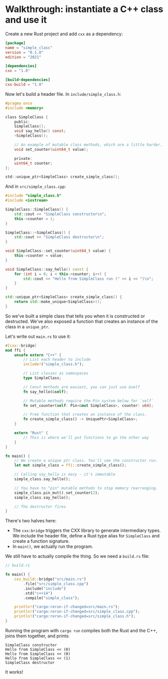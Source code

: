 # Walkthrough: instantiate a C++ class and use it

Create a new Rust project and add `cxx` as a dependency:

```toml
[package]
name = "simple_class"
version = "0.1.0"
edition = "2021"

[dependencies]
cxx = "1.0"

[build-dependencies]
cxx-build = "1.0"
```

Now let's build a header file. In `include/simple_class.h`:

```h
#pragma once
#include <memory>

class SimpleClass {
    public:
    SimpleClass();
    void say_hello() const;
    ~SimpleClass();

    // An example of mutable class methods, which are a little harder.
    void set_counter(uint64_t value);

    private:
    uint64_t counter;
};

std::unique_ptr<SimpleClass> create_simple_class();
```

And in `src/simple_class.cpp`:

```cpp
#include "simple_class.h"
#include <iostream>

SimpleClass::SimpleClass() {
    std::cout << "SimpleClass constructor\n";
    this->counter = 1;
}

SimpleClass::~SimpleClass() {
    std::cout << "SimpleClass destructor\n";
}

void SimpleClass::set_counter(uint64_t value) {
    this->counter = value;
}

void SimpleClass::say_hello() const {
    for (int i = 0; i < this->counter; i++) {
        std::cout << "Hello from SimpleClass run (" << i << ")\n";
    }
}

std::unique_ptr<SimpleClass> create_simple_class() {
    return std::make_unique<SimpleClass>();
}
```

So we've built a simple class that tells you when it is constructed or destructed. We've also exposed a function that creates an instance of the class in a `unique_ptr`.

Let's write out `main.rs` to use it:

```rust
#[cxx::bridge]
mod ffi {
    unsafe extern "C++" {
        // List each header to include
        include!("simple_class.h");

        // List classes as namespaces
        type SimpleClass;

        // Const methods are easiest, you can just use &self
        fn say_hello(&self);

        // Mutable methods require the Pin system below for `self`
        fn set_counter(self: Pin<&mut SimpleClass>, counter: u64);

        // Free function that creates an instance of the class.
        fn create_simple_class() -> UniquePtr<SimpleClass>;
    }

    extern "Rust" {
        // This is where we'll put functions to go the other way
    }
}

fn main() {
    // We create a unique ptr class. You'll see the constructor run.
    let mut simple_class = ffi::create_simple_class();

    // Calling say_hello is easy - it's immutable
    simple_class.say_hello();

    // You have to "pin" mutable methods to stop memory rearranging.
    simple_class.pin_mut().set_counter(2);    
    simple_class.say_hello();

    // The destructor fires
}
```

There's two halves here:

* The `cxx:bridge` triggers the CXX library to generate intermediary types. We include the header file, define a Rust type alias for `SimpleClass` and create a function signature.
* In `main()`, we actually run the program.

We still have to actually compile the thing. So we need a `build.rs` file:

```rust
// build.rs

fn main() {
    cxx_build::bridge("src/main.rs")
        .file("src/simple_class.cpp")
        .include("include")
        .std("c++14")
        .compile("simple_class");

    println!("cargo:rerun-if-changed=src/main.rs");
    println!("cargo:rerun-if-changed=src/simple_class.cpp");
    println!("cargo:rerun-if-changed=src/simple_class.h");
}
```

Running the program with `cargo run` compiles both the Rust and the C++, joins them together, and prints:

```
SimpleClass constructor
Hello from SimpleClass << (0)
Hello from SimpleClass << (0)
Hello from SimpleClass << (1)
SimpleClass destructor
```

It works!